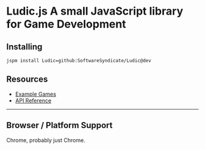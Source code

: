 # Ludic.js **A small JavaScript library for Game Development**


## Installing
`jspm install Ludic=github:SoftwareSyndicate/Ludic@dev`

## Resources

* [Example Games](/SoftwareSyndicate/wiki/ExampleGames)
* [API Reference](/SoftwareSyndicate/wiki/API)

***

## Browser / Platform Support

Chrome, probably just Chrome. 
